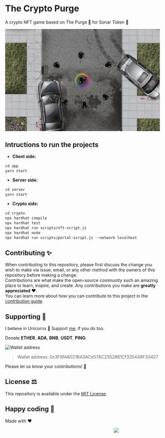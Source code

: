 # The Crypto Purge 
A crypto NFT game based on The Purge 💸 for Sonar Token 🧭

![The Crypto Purge](img/thecryptopurge.jpeg)

## Intructions to run the projects
- **Client side:**
```
cd app
yarn start
```
- **Server side:**
```
cd server
yarn start
```
- **Crypto side:**
```
cd crypto
npx hardhat compile
npx hardhat test
npx hardhat run scripts/nft-script.js
npx hardhat node
npx hardhat run scripts/portal-script.js --network localhost
```

## Contributing ✨
When contributing to this repository, please first discuss the change you wish to make via issue, email, or any other method with the owners of this repository before making a change.  
Contributions are what make the open-source community such an amazing place to learn, inspire, and create. Any contributions you make are **greatly appreciated** ❤️.  
You can learn more about how you can contribute to this project in the [contribution guide](CONTRIBUTING.md).

## Supporting 🍻
I believe in Unicorns 🦄
Support [me](https://www.paypal.me/jdnichollsc/2), if you do too.

Donate **ETHER**, **ADA**, **BNB**, **USDT**, **PING**:

![Wallet address](https://user-images.githubusercontent.com/2154886/123501719-84bf1900-d60c-11eb-882c-98a499cea323.png)

> Wallet address: 0x3F9fA8021B43ACe578C2352861Cf335449F33427

Please let us know your contributions! 🙏

## License ⚖️
This repository is available under the [MIT License](https://github.com/proyecto26/ion-phaser-ce/blob/develop/LICENSE).

## Happy coding 💯
Made with ❤️

<img width="150px" src="https://avatars0.githubusercontent.com/u/28855608?s=200&v=4" align="right">

